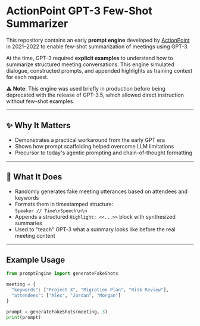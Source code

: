# ActionPoint GPT-3 Few-Shot Summarizer

This repository contains an early **prompt engine** developed by [ActionPoint](https://actionpoint.ai) in 2021–2022 to enable few-shot summarization of meetings using GPT-3.

At the time, GPT-3 required **explicit examples** to understand how to summarize structured meeting conversations. This engine simulated dialogue, constructed prompts, and appended highlights as training context for each request.

⚠️ **Note**: This engine was used briefly in production before being deprecated with the release of GPT-3.5, which allowed direct instruction without few-shot examples.

---

## ✨ Why It Matters

- Demonstrates a practical workaround from the early GPT era
- Shows how prompt scaffolding helped overcome LLM limitations
- Precursor to today's agentic prompting and chain-of-thought formatting

---

## 🧠 What It Does

- Randomly generates fake meeting utterances based on attendees and keywords
- Formats them in timestamped structure:  
  `Speaker // Time\nSpeech\n\n`
- Appends a structured `Highlight: <<...>>` block with synthesized summaries
- Used to "teach" GPT-3 what a summary looks like before the real meeting content

---

## Example Usage

```python
from promptEngine import generateFakeShots

meeting = {
  "keywords": ["Project X", "Migration Plan", "Risk Review"],
  "attendees": ["Alex", "Jordan", "Morgan"]
}

prompt = generateFakeShots(meeting, 3)
print(prompt)
